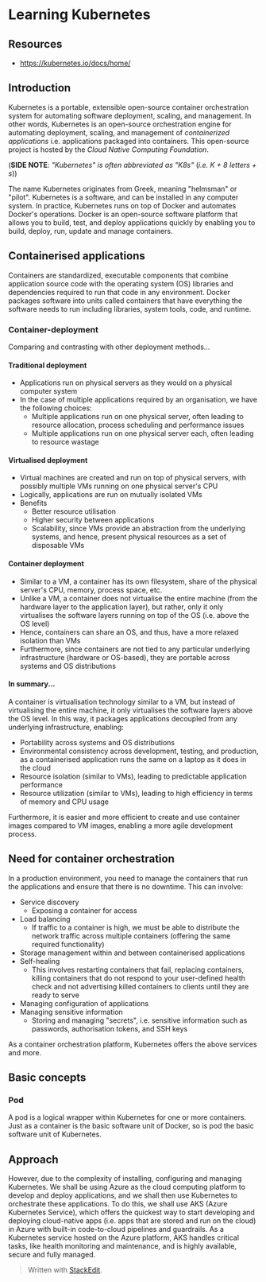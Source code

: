 # Learning Kubernetes
## Resources
- https://kubernetes.io/docs/home/

## Introduction
Kubernetes is a portable, extensible open-source container orchestration system for automating software deployment, scaling, and management. In other words, Kubernetes is an open-source orchestration engine for automating deployment, scaling, and management of *containerized applications* i.e. applications packaged into containers. This open-source project is hosted by the *Cloud Native Computing Foundation*.

(**SIDE NOTE**: *"Kubernetes" is often abbreviated as "K8s"* (*i.e. K + 8 letters + s*))

The name Kubernetes originates from Greek, meaning "helmsman" or "pilot". Kubernetes is a software, and can be installed in any computer system. In practice, Kubernetes runs on top of Docker and automates Docker's operations. Docker is an open-source software platform that allows you to build, test, and deploy applications quickly by enabling you to build, deploy, run, update and manage containers.

## Containerised applications
Containers are standardized, executable components that combine application source code with the operating system (OS) libraries and dependencies required to run that code in any environment. Docker packages software into units called containers that have everything the software needs to run including libraries, system tools, code, and runtime.

### Container-deployment
Comparing and contrasting with other deployment methods...

#### Traditional deployment

- Applications run on physical servers as they would on a physical computer system
- In the case of multiple applications required by an organisation, we have the following choices:
	- Multiple applications run on one physical server, often leading to resource allocation, process scheduling and performance issues
	- Multiple applications run on one physical server each, often leading to resource wastage

#### Virtualised deployment

- Virtual machines are created and run on top of physical servers, with possibly multiple VMs running on one physical server's CPU
- Logically, applications are run on mutually isolated VMs
- Benefits
	- Better resource utilisation
	- Higher security between applications
	- Scalability, since VMs provide an abstraction from the underlying systems, and hence, present physical resources as a set of disposable VMs

#### Container deployment

- Similar to a VM, a container has its own filesystem, share of the physical server's CPU, memory, process space, etc.
- Unlike a VM, a container does not virtualise the entire machine (from the hardware layer to the application layer), but rather, only it only virtualises the software layers running on top of the OS (i.e. above the OS level)
- Hence, containers can share an OS, and thus, have a more relaxed isolation than VMs
- Furthermore, since containers are not tied to any particular underlying infrastructure (hardware or OS-based), they are portable across systems and OS distributions

#### In summary...
A container is virtualisation technology similar to a VM, but instead of virtualising the entire machine, it only virtualises the software layers above the OS level. In this way, it packages applications decoupled from any underlying infrastructure, enabling:

- Portability across systems and OS distributions
- Environmental consistency across development, testing, and production, as a containerised application runs the same on a laptop as it does in the cloud
- Resource isolation (similar to VMs), leading to predictable application performance
-   Resource utilization (similar to VMs), leading to high efficiency in terms of memory and CPU usage

Furthermore, it is easier and more efficient to create and use container images compared to VM images, enabling a more agile development process.

## Need for container orchestration
In a production environment, you need to manage the containers that run the applications and ensure that there is no downtime. This can involve:

- Service discovery
	- Exposing a container for access
- Load balancing
	- If traffic to a container is high, we must be able to distribute the network traffic across multiple containers (offering the same required functionality)
- Storage management within and between containerised applications
- Self-healing
	- This involves restarting containers that fail, replacing containers, killing containers that do not respond to your user-defined health check and not advertising killed containers to clients until they are ready to serve
- Managing configuration of applications
- Managing sensitive information
	- Storing and managing "secrets", i.e. sensitive information such as passwords, authorisation tokens, and SSH keys

As a container orchestration platform, Kubernetes offers the above services and more.

## Basic concepts
### Pod
A pod is a logical wrapper within  Kubernetes for one or more containers. Just as a container is the basic software unit of Docker, so is pod the basic software unit of Kubernetes.

## Approach
However, due to the complexity of installing, configuring and managing Kubernetes. We shall be using Azure as the cloud computing platform to develop and deploy applications, and we shall then use Kubernetes to orchestrate these applications. To do this, we shall use AKS (Azure Kubernetes Service), which offers the quickest way to start developing and deploying cloud-native apps (i.e. apps that are stored and run on the cloud) in Azure with built-in code-to-cloud pipelines and guardrails. As a Kubernetes service hosted on the Azure platform, AKS handles critical tasks, like health monitoring and maintenance, and is highly available, secure and fully managed.

> Written with [StackEdit](https://stackedit.io/).
